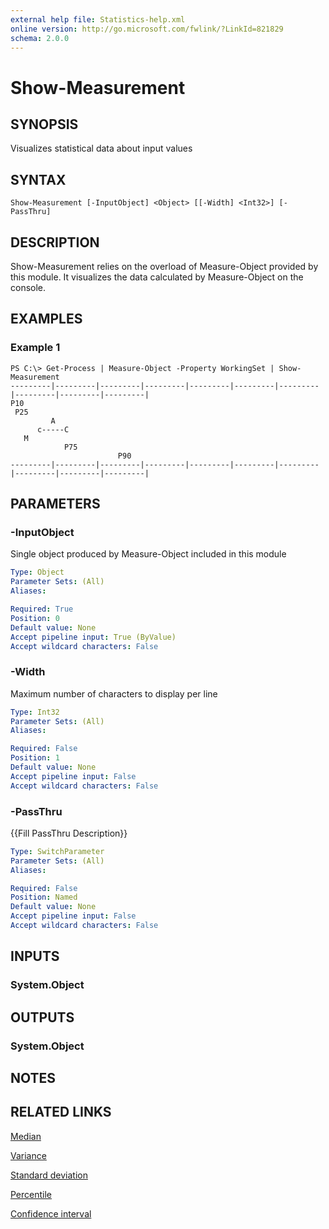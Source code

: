 ```yaml
---
external help file: Statistics-help.xml
online version: http://go.microsoft.com/fwlink/?LinkId=821829
schema: 2.0.0
---
```


# Show-Measurement

## SYNOPSIS
Visualizes statistical data about input values

## SYNTAX

```
Show-Measurement [-InputObject] <Object> [[-Width] <Int32>] [-PassThru]
```

## DESCRIPTION
Show-Measurement relies on the overload of Measure-Object provided by this module.
It visualizes the data calculated by Measure-Object on the console.

## EXAMPLES

### Example 1
```
PS C:\> Get-Process | Measure-Object -Property WorkingSet | Show-Measurement
---------|---------|---------|---------|---------|---------|---------|---------|---------|---------|
P10
 P25
         A
      c-----C
   M
            P75
                        P90
---------|---------|---------|---------|---------|---------|---------|---------|---------|---------|
```

## PARAMETERS

### -InputObject
Single object produced by Measure-Object included in this module

```yaml
Type: Object
Parameter Sets: (All)
Aliases: 

Required: True
Position: 0
Default value: None
Accept pipeline input: True (ByValue)
Accept wildcard characters: False
```

### -Width
Maximum number of characters to display per line

```yaml
Type: Int32
Parameter Sets: (All)
Aliases: 

Required: False
Position: 1
Default value: None
Accept pipeline input: False
Accept wildcard characters: False
```

### -PassThru
{{Fill PassThru Description}}

```yaml
Type: SwitchParameter
Parameter Sets: (All)
Aliases: 

Required: False
Position: Named
Default value: None
Accept pipeline input: False
Accept wildcard characters: False
```

## INPUTS

### System.Object

## OUTPUTS

### System.Object

## NOTES

## RELATED LINKS

[Median](https://en.m.wikipedia.org/wiki/Median)

[Variance](https://en.m.wikipedia.org/wiki/Variance)

[Standard deviation](https://en.m.wikipedia.org/wiki/Standard_deviation)

[Percentile](https://en.m.wikipedia.org/wiki/Percentile)

[Confidence interval](https://en.m.wikipedia.org/wiki/Confidence_interval)

